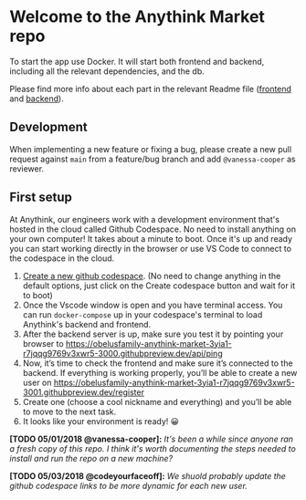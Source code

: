 # Welcome to the Anythink Market repo

To start the app use Docker. It will start both frontend and backend, including all the relevant dependencies, and the db.

Please find more info about each part in the relevant Readme file ([frontend](frontend/readme.md) and [backend](backend/README.md)).

## Development

When implementing a new feature or fixing a bug, please create a new pull request against `main` from a feature/bug branch and add `@vanessa-cooper` as reviewer.

## First setup

At Anythink, our engineers work with a development environment that's hosted in the cloud called Github Codespace. No need to install anything on your own computer! It takes about a minute to boot. Once it's up and ready you can start working directly in the browser or use VS Code to connect to the codespace in the cloud.

1. [Create a new github codespace](https://github.com/codespaces/new?hide_repo_select=true&ref=main&repo=552239833). (No need to change anything in the default options, just click on the Create codespace button and wait for it to boot)
2. Once the Vscode window is open and you have terminal access. You can run `docker-compose` up in your codespace's terminal to load Anythink's backend and frontend.
3. After the backend server is up, make sure you test it by pointing your browser to https://obelusfamily-anythink-market-3yia1-r7jqqg9769v3xwr5-3000.githubpreview.dev/api/ping
4. Now, it’s time to check the frontend and make sure it’s connected to the backend. If everything is working properly, you’ll be able to create a new user on https://obelusfamily-anythink-market-3yia1-r7jqqg9769v3xwr5-3001.githubpreview.dev/register
5. Create one (choose a cool nickname and everything) and you’ll be able to move to the next task.
6. It looks like your environment is ready! 😀


**[TODO 05/01/2018 @vanessa-cooper]:** _It's been a while since anyone ran a fresh copy of this repo. I think it's worth documenting the steps needed to install and run the repo on a new machine?_

**[TODO 05/03/2018 @codeyourfaceoff]:** _We shuold probably update the github codespace links to be more dynamic for each new user._
